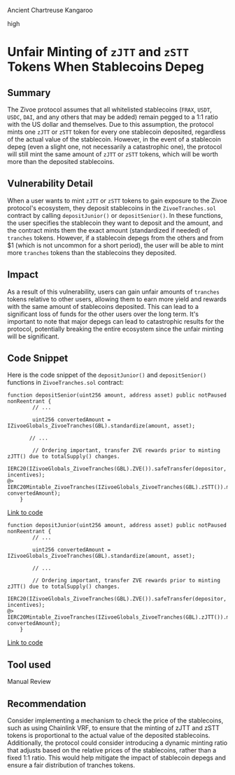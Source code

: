 Ancient Chartreuse Kangaroo

high

# Unfair Minting of `zJTT` and `zSTT` Tokens When Stablecoins Depeg

## Summary
The Zivoe protocol assumes that all whitelisted stablecoins (`FRAX`, `USDT`, `USDC`, `DAI`, and any others that may be added) remain pegged to a 1:1 ratio with the US dollar and themselves. Due to this assumption, the protocol mints one `zJTT` or `zSTT` token for every one stablecoin deposited, regardless of the actual value of the stablecoin. However, in the event of a stablecoin depeg (even a slight one, not necessarily a catastrophic one), the protocol will still mint the same amount of `zJTT` or `zSTT` tokens, which will be worth more than the deposited stablecoins.

## Vulnerability Detail
When a user wants to mint `zJTT` or `zSTT` tokens to gain exposure to the Zivoe protocol's ecosystem, they deposit stablecoins in the `ZivoeTranches.sol` contract by calling `depositJunior()` or `depositSenior()`. In these functions, the user specifies the stablecoin they want to deposit and the amount, and the contract mints them the exact amount (standardized if needed) of `tranches` tokens. However, if a stablecoin depegs from the others and from $1 (which is not uncommon for a short period), the user will be able to mint more `tranches` tokens than the stablecoins they deposited.

## Impact
As a result of this vulnerability, users can gain unfair amounts of `tranches` tokens relative to other users, allowing them to earn more yield and rewards with the same amount of stablecoins deposited. This can lead to a significant loss of funds for the other users over the long term. It's important to note that major depegs can lead to catastrophic results for the protocol, potentially breaking the entire ecosystem since the unfair minting will be significant.

## Code Snippet
Here is the code snippet of the `depositJunior()` and `depositSenior()` functions in `ZivoeTranches.sol` contract:
```solidity
function depositSenior(uint256 amount, address asset) public notPaused nonReentrant {
        // ...
        
        uint256 convertedAmount = IZivoeGlobals_ZivoeTranches(GBL).standardize(amount, asset);

       // ...

        // Ordering important, transfer ZVE rewards prior to minting zJTT() due to totalSupply() changes.
        IERC20(IZivoeGlobals_ZivoeTranches(GBL).ZVE()).safeTransfer(depositor, incentives);
@>        IERC20Mintable_ZivoeTranches(IZivoeGlobals_ZivoeTranches(GBL).zSTT()).mint(depositor, convertedAmount);
    }
```
[Link to code](https://github.com/sherlock-audit/2024-03-zivoe/blob/d4111645b19a1ad3ccc899bea073b6f19be04ccd/zivoe-core-foundry/src/ZivoeTranches.sol#L314)

```solidity
function depositJunior(uint256 amount, address asset) public notPaused nonReentrant {
        // ...
        
        uint256 convertedAmount = IZivoeGlobals_ZivoeTranches(GBL).standardize(amount, asset);

        // ...

        // Ordering important, transfer ZVE rewards prior to minting zJTT() due to totalSupply() changes.
        IERC20(IZivoeGlobals_ZivoeTranches(GBL).ZVE()).safeTransfer(depositor, incentives);
@>        IERC20Mintable_ZivoeTranches(IZivoeGlobals_ZivoeTranches(GBL).zJTT()).mint(depositor, convertedAmount);
    }
```
[Link to code](https://github.com/sherlock-audit/2024-03-zivoe/blob/d4111645b19a1ad3ccc899bea073b6f19be04ccd/zivoe-core-foundry/src/ZivoeTranches.sol#L288)

## Tool used
Manual Review

## Recommendation
Consider implementing a mechanism to check the price of the stablecoins, such as using Chainlink VRF, to ensure that the minting of zJTT and zSTT tokens is proportional to the actual value of the deposited stablecoins. Additionally, the protocol could consider introducing a dynamic minting ratio that adjusts based on the relative prices of the stablecoins, rather than a fixed 1:1 ratio. This would help mitigate the impact of stablecoin depegs and ensure a fair distribution of tranches tokens.
